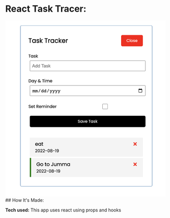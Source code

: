 # React Task Tracer: 
<img src="./src/images/reactTaskTracker.png" alt="">
## How It's Made:

**Tech used:** This app uses react using props and hooks